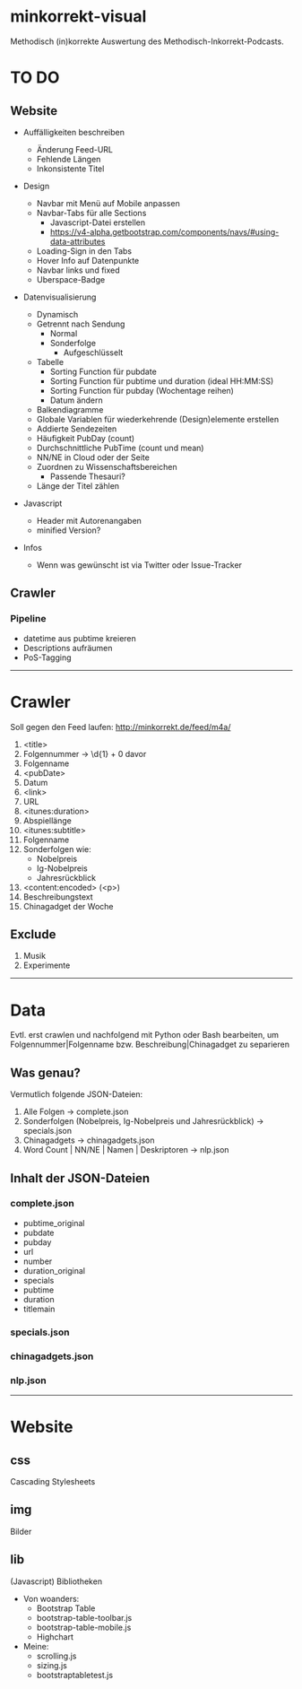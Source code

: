 # minkorrekt-visual

Methodisch (in)korrekte Auswertung des Methodisch-Inkorrekt-Podcasts.

# TO DO

## Website

-   Auffälligkeiten beschreiben

    -   Änderung Feed-URL
    -   Fehlende Längen
    -   Inkonsistente Titel


-   Design
    -   Navbar mit Menü auf Mobile anpassen
    -   Navbar-Tabs für alle Sections
        -   Javascript-Datei erstellen
        -   <https://v4-alpha.getbootstrap.com/components/navs/#using-data-attributes>
    -   Loading-Sign in den Tabs
    -   Hover Info auf Datenpunkte
    -   Navbar links und fixed
    -   Uberspace-Badge


-   Datenvisualisierung
    -   Dynamisch
    -   Getrennt nach Sendung
        -   Normal
        -   Sonderfolge
            -   Aufgeschlüsselt
    -   Tabelle
        -   Sorting Function für pubdate
        -   Sorting Function für pubtime und duration (ideal HH:MM:SS)
        -   Sorting Function für pubday (Wochentage reihen)
        -   Datum ändern
    -   Balkendiagramme
    -   Globale Variablen für wiederkehrende (Design)elemente erstellen
    -   Addierte Sendezeiten
    -   Häufigkeit PubDay (count)
    -   Durchschnittliche PubTime (count und mean)
    -   NN/NE in Cloud oder der Seite
    -   Zuordnen zu Wissenschaftsbereichen
        -   Passende Thesauri?
    -   Länge der Titel zählen


-   Javascript
    -   Header mit Autorenangaben
    -   minified Version?


-   Infos
    -   Wenn was gewünscht ist via Twitter oder Issue-Tracker

## Crawler

### Pipeline

-   datetime aus pubtime kreieren
-   Descriptions aufräumen
-   PoS-Tagging

* * *

# Crawler

Soll gegen den Feed laufen: <http://minkorrekt.de/feed/m4a/>

1.  &lt;title>
2.  Folgennummer -> \\d{1} + 0 davor
3.  Folgenname
4.  &lt;pubDate>
5.  Datum
6.  &lt;link>
7.  URL
8.  &lt;itunes:duration>
9.  Abspiellänge
10. &lt;itunes:subtitle>
11. Folgenname
12. Sonderfolgen wie:
    -   Nobelpreis
    -   Ig-Nobelpreis
    -   Jahresrückblick
13. &lt;content:encoded> (&lt;p>)
14. Beschreibungstext
15. Chinagadget der Woche

## Exclude

1.  Musik
2.  Experimente

* * *

# Data

Evtl. erst crawlen und nachfolgend mit Python oder Bash bearbeiten, um Folgennummer|Folgenname bzw. Beschreibung|Chinagadget zu separieren

## Was genau?

Vermutlich folgende JSON-Dateien:
1.  Alle Folgen -> complete.json
2.  Sonderfolgen (Nobelpreis, Ig-Nobelpreis und Jahresrückblick) -> specials.json
3.  Chinagadgets -> chinagadgets.json
4.  Word Count | NN/NE | Namen | Deskriptoren -> nlp.json

## Inhalt der JSON-Dateien

### complete.json

-   pubtime_original
-   pubdate
-   pubday
-   url
-   number
-   duration_original
-   specials
-   pubtime
-   duration
-   titlemain

### specials.json

### chinagadgets.json

### nlp.json

* * *

# Website

## css

Cascading Stylesheets

## img

Bilder

## lib

(Javascript) Bibliotheken

-   Von woanders:
    -   Bootstrap Table
    -   bootstrap-table-toolbar.js
    -   bootstrap-table-mobile.js
    -   Highchart
-   Meine:
    -   scrolling.js
    -   sizing.js
    -   bootstraptabletest.js
